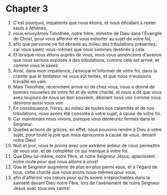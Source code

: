 # Chapter 3

1. C'est pourquoi, impatients que nous étions, et nous décidant à rester seuls à Athènes,
2. nous envoyâmes Timothée, notre frère, ministre de Dieu dans l'Évangile de Christ, pour vous affermir et vous exhorter au sujet de votre foi,
3. afin que personne ne fût ébranlé au milieu des tribulations présentes; car vous savez vous-mêmes que nous sommes destinés à cela.
4. Et lorsque nous étions auprès de vous, nous vous annoncions d'avance que nous serions exposés à des tribulations, comme cela est arrivé, et comme vous le savez.
5. Ainsi, dans mon impatience, j'envoyai m'informer de votre foi, dans la crainte que le tentateur ne vous eût tentés, et que nous n'eussions travaillé en vain.
6. Mais Timothée, récemment arrivé ici de chez vous, nous a donné de bonnes nouvelles de votre foi et de votre charité, et nous a dit que vous avez toujours de nous un bon souvenir, désirant nous voir comme nous désirons aussi vous voir.
7. En conséquence, frères, au milieu de toutes nos calamités et de nos tribulations, nous avons été consolés à votre sujet, à cause de votre foi.
8. Car maintenant nous vivons, puisque vous demeurez fermes dans le Seigneur.
9. Quelles actions de grâces, en effet, nous pouvons rendre à Dieu à votre sujet, pour toute la joie que nous éprouvons à cause de vous, devant notre Dieu!
10. Nuit et jour, nous le prions avec une extrême ardeur de nous permettre de vous voir, et de compléter ce qui manque à votre foi.
11. Que Dieu lui-même, notre Père, et notre Seigneur Jésus, aplanissent notre route pour que nous allions à vous!
12. Que le Seigneur augmente de plus en plus parmi vous, et à l'égard de tous, cette charité que nous avons nous-mêmes pour vous,
13. afin d'affermir vos cœurs pour qu'ils soient irréprochables dans la sainteté devant Dieu notre Père, lors de l'avènement de notre Seigneur Jésus avec tous ses saints!

